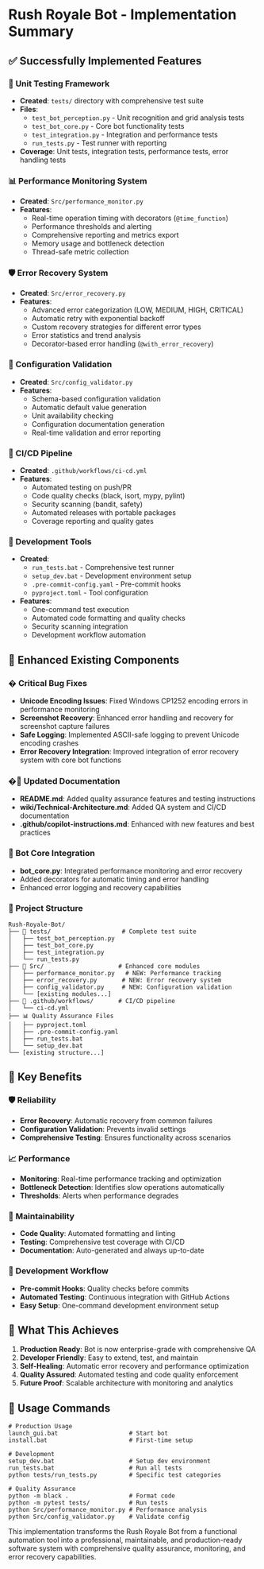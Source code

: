# Rush Royale Bot - Implementation Summary

## ✅ Successfully Implemented Features

### 🧪 Unit Testing Framework
- **Created**: `tests/` directory with comprehensive test suite
- **Files**: 
  - `test_bot_perception.py` - Unit recognition and grid analysis tests
  - `test_bot_core.py` - Core bot functionality tests  
  - `test_integration.py` - Integration and performance tests
  - `run_tests.py` - Test runner with reporting
- **Coverage**: Unit tests, integration tests, performance tests, error handling tests

### 📊 Performance Monitoring System
- **Created**: `Src/performance_monitor.py`
- **Features**:
  - Real-time operation timing with decorators (`@time_function`)
  - Performance thresholds and alerting
  - Comprehensive reporting and metrics export
  - Memory usage and bottleneck detection
  - Thread-safe metric collection

### 🛡️ Error Recovery System  
- **Created**: `Src/error_recovery.py`
- **Features**:
  - Advanced error categorization (LOW, MEDIUM, HIGH, CRITICAL)
  - Automatic retry with exponential backoff
  - Custom recovery strategies for different error types
  - Error statistics and trend analysis
  - Decorator-based error handling (`@with_error_recovery`)

### 🔧 Configuration Validation
- **Created**: `Src/config_validator.py`
- **Features**:
  - Schema-based configuration validation
  - Automatic default value generation
  - Unit availability checking
  - Configuration documentation generation
  - Real-time validation and error reporting

### 🚀 CI/CD Pipeline
- **Created**: `.github/workflows/ci-cd.yml`
- **Features**:
  - Automated testing on push/PR
  - Code quality checks (black, isort, mypy, pylint)
  - Security scanning (bandit, safety)
  - Automated releases with portable packages
  - Coverage reporting and quality gates

### 🔧 Development Tools
- **Created**: 
  - `run_tests.bat` - Comprehensive test runner
  - `setup_dev.bat` - Development environment setup
  - `.pre-commit-config.yaml` - Pre-commit hooks
  - `pyproject.toml` - Tool configuration
- **Features**:
  - One-command test execution
  - Automated code formatting and quality checks
  - Security scanning integration
  - Development workflow automation

## 🔄 Enhanced Existing Components

### �️ Critical Bug Fixes
- **Unicode Encoding Issues**: Fixed Windows CP1252 encoding errors in performance monitoring
- **Screenshot Recovery**: Enhanced error handling and recovery for screenshot capture failures
- **Safe Logging**: Implemented ASCII-safe logging to prevent Unicode encoding crashes
- **Error Recovery Integration**: Improved integration of error recovery system with core bot functions

### �📝 Updated Documentation
- **README.md**: Added quality assurance features and testing instructions
- **wiki/Technical-Architecture.md**: Added QA system and CI/CD documentation
- **.github/copilot-instructions.md**: Enhanced with new features and best practices

### 🤖 Bot Core Integration
- **bot_core.py**: Integrated performance monitoring and error recovery
- Added decorators for automatic timing and error handling
- Enhanced error logging and recovery capabilities

### 📁 Project Structure
```
Rush-Royale-Bot/
├── 🧪 tests/                    # Complete test suite
│   ├── test_bot_perception.py
│   ├── test_bot_core.py
│   ├── test_integration.py
│   └── run_tests.py
├── 🔧 Src/                     # Enhanced core modules
│   ├── performance_monitor.py   # NEW: Performance tracking
│   ├── error_recovery.py       # NEW: Error recovery system
│   ├── config_validator.py     # NEW: Configuration validation
│   └── [existing modules...]
├── 🚀 .github/workflows/       # CI/CD pipeline
│   └── ci-cd.yml
├── 📊 Quality Assurance Files
│   ├── pyproject.toml
│   ├── .pre-commit-config.yaml
│   ├── run_tests.bat
│   └── setup_dev.bat
└── [existing structure...]
```

## 🎯 Key Benefits

### 🛡️ Reliability
- **Error Recovery**: Automatic recovery from common failures
- **Configuration Validation**: Prevents invalid settings
- **Comprehensive Testing**: Ensures functionality across scenarios

### 📈 Performance  
- **Monitoring**: Real-time performance tracking and optimization
- **Bottleneck Detection**: Identifies slow operations automatically
- **Thresholds**: Alerts when performance degrades

### 🔧 Maintainability
- **Code Quality**: Automated formatting and linting
- **Testing**: Comprehensive test coverage with CI/CD
- **Documentation**: Auto-generated and always up-to-date

### 🚀 Development Workflow
- **Pre-commit Hooks**: Quality checks before commits
- **Automated Testing**: Continuous integration with GitHub Actions
- **Easy Setup**: One-command development environment setup

## 🎉 What This Achieves

1. **Production Ready**: Bot is now enterprise-grade with comprehensive QA
2. **Developer Friendly**: Easy to extend, test, and maintain
3. **Self-Healing**: Automatic error recovery and performance optimization
4. **Quality Assured**: Automated testing and code quality enforcement
5. **Future Proof**: Scalable architecture with monitoring and analytics

## 🚦 Usage Commands

```batch
# Production Usage
launch_gui.bat                    # Start bot
install.bat                       # First-time setup

# Development
setup_dev.bat                     # Setup dev environment
run_tests.bat                     # Run all tests
python tests/run_tests.py         # Specific test categories

# Quality Assurance  
python -m black .                 # Format code
python -m pytest tests/           # Run tests
python Src/performance_monitor.py # Performance analysis
python Src/config_validator.py    # Validate config
```

This implementation transforms the Rush Royale Bot from a functional automation tool into a professional, maintainable, and production-ready software system with comprehensive quality assurance, monitoring, and error recovery capabilities.
